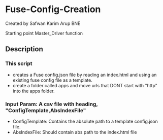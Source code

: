 # Fuse-Config-Creation

Created by Safwan Karim Arup BNE

Starting point Master_Driver function


## Description
### This script 
   - creates a Fuse config.json file by reading an index.html and using an existing fuse config file as a template.
   - create a folder called apps and move urls that DONT start with "http" into the apps folder.

### Input Param: A csv file with heading, "ConfigTemplate,AbsIndexFile"
   - ConfigTemplate: Contains the absolute path to a template config.json file.
   - AbsIndexFile: Should contain abs path to the index.html file

